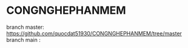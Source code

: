 # CONGNGHEPHANMEM

branch master: https://github.com/quocdat51930/CONGNGHEPHANMEM/tree/master
branch main :
